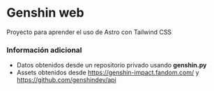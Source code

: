 # Genshin web

Proyecto para aprender el uso de Astro con Tailwind CSS


### Información adicional
- Datos obtenidos desde un repositorio privado usando **genshin.py**
- Assets obtenidos desde https://genshin-impact.fandom.com/ y https://github.com/genshindev/api
